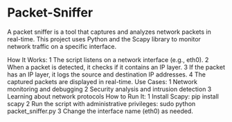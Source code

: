 # Packet-Sniffer
A packet sniffer is a tool that captures and analyzes network packets in real-time. This project uses Python and the Scapy library to monitor network traffic on a specific interface.


How It Works:
  1 The script listens on a network interface (e.g., eth0).
  2 When a packet is detected, it checks if it contains an IP layer.
  3 If the packet has an IP layer, it logs the source and destination IP addresses.
  4 The captured packets are displayed in real-time.
Use Cases:
  1 Network monitoring and debugging
  2 Security analysis and intrusion detection
  3 Learning about network protocols
How to Run It:
  1 Install Scapy: pip install scapy
  2 Run the script with administrative privileges: sudo python packet_sniffer.py
  3 Change the interface name (eth0) as needed.
